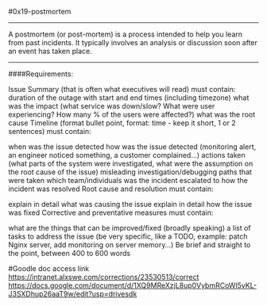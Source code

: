 #0x19-postmortem
*******************************
A postmortem (or post-mortem) is a process intended to help you learn from past incidents. It typically involves an analysis or discussion soon after an event has taken place.
*******************************

####Requirements:

Issue Summary (that is often what executives will read) must contain:
duration of the outage with start and end times (including timezone)
what was the impact (what service was down/slow? What were user experiencing? How many % of the users were affected?)
what was the root cause
Timeline (format bullet point, format: time - keep it short, 1 or 2 sentences) must contain:

when was the issue detected
how was the issue detected (monitoring alert, an engineer noticed something, a customer complained…)
actions taken (what parts of the system were investigated, what were the assumption on the root cause of the issue)
misleading investigation/debugging paths that were taken
which team/individuals was the incident escalated to
how the incident was resolved
Root cause and resolution must contain:

explain in detail what was causing the issue
explain in detail how the issue was fixed
Corrective and preventative measures must contain:

what are the things that can be improved/fixed (broadly speaking)
a list of tasks to address the issue (be very specific, like a TODO, example: patch Nginx server, add monitoring on server memory…)
Be brief and straight to the point, between 400 to 600 words

#Goodle doc access link 
https://intranet.alxswe.com/corrections/23530513/correct
https://docs.google.com/document/d/1XQ9MReXzjL8up0VybmRCoWl5vKL-J3SXDhup26aaT9w/edit?usp=drivesdk
